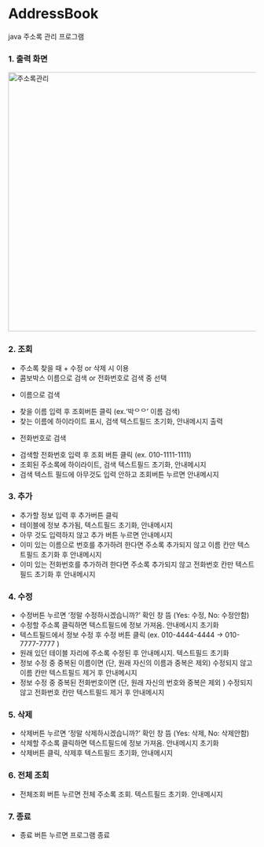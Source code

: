 # AddressBook

java 주소록 관리 프로그램

### 1. 출력 화면
<img width="527" alt="주소록관리" src="https://user-images.githubusercontent.com/69287689/235652930-1f67a9c4-9643-44a5-b7a2-7499bbc68662.png">

### 2. 조회  
- 주소록 찾을 때 + 수정 or 삭제 시 이용  
- 콤보박스 이름으로 검색 or 전화번호로 검색 중 선택  

* 이름으로 검색  
- 찾을 이름 입력 후 조회버튼 클릭 (ex.‘박ᄋᄋ’ 이름 검색)  
- 찾는 이름에 하이라이트 표시, 검색 텍스트필드 초기화, 안내메시지 출력  

* 전화번호로 검색  
- 검색할 전화번호 입력 후 조회 버튼 클릭 (ex. 010-1111-1111)  
- 조회된 주소록에 하이라이트, 검색 텍스트필드 초기화, 안내메시지
- 검색 텍스트 필드에 아무것도 입력 안하고 조회버튼 누르면 안내메시지

### 3. 추가  
- 추가할 정보 입력 후 추가버튼 클릭  
- 테이블에 정보 추가됨, 텍스트필드 초기화, 안내메시지  
- 아무 것도 입력하지 않고 추가 버튼 누르면 안내메시지  
- 이미 있는 이름으로 번호를 추가하려 한다면 주소록 추가되지 않고 이름 칸만 텍스트필드 초기화 후 안내메시지  
- 이미 있는 전화번호를 추가하려 한다면 주소록 추가되지 않고 전화번호 칸만 텍스트필드 초기화 후 안내메시지  

### 4. 수정  
- 수정버튼 누르면 ‘정말 수정하시겠습니까?’ 확인 창 뜸 (Yes: 수정, No: 수정안함)  
- 수정할 주소록 클릭하면 텍스트필드에 정보 가져옴. 안내메시지 초기화  
- 텍스트필드에서 정보 수정 후 수정 버튼 클릭 (ex. 010-4444-4444 -> 010-7777-7777 )  
- 원래 있던 테이블 자리에 주소록 수정된 후 안내메시지. 텍스트필드 초기화  
- 정보 수정 중 중복된 이름이면 (단, 원래 자신의 이름과 중복은 제외) 수정되지 않고 이름 칸만 텍스트필드 제거 후 안내메시지  
- 정보 수정 중 중복된 전화번호이면 (단, 원래 자신의 번호와 중복은 제외 ) 수정되지 않고 전화번호 칸만 텍스트필드 제거 후 안내메시지  

### 5. 삭제  
- 삭제버튼 누르면 ‘정말 삭제하시겠습니까?’ 확인 창 뜸 (Yes: 삭제, No: 삭제안함)  
- 삭제할 주소록 클릭하면 텍스트필드에 정보 가져옴. 안내메시지 초기화  
- 삭제버튼 클릭, 삭제후 텍스트필드 초기화, 안내메시지  

### 6. 전체 조회  
- 전체조회 버튼 누르면 전체 주소록 조회. 텍스트필드 초기화. 안내메시지  

### 7. 종료  
- 종료 버튼 누르면 프로그램 종료  





